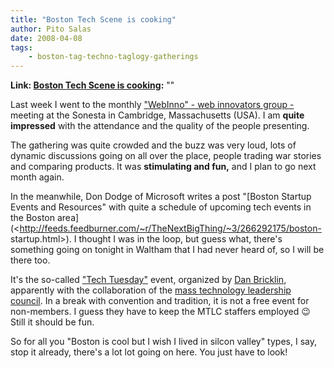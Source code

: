 ```yaml
---
title: "Boston Tech Scene is cooking"
author: Pito Salas
date: 2008-04-08
tags:
    - boston-tag-techno-taglogy-gatherings
---
```


**Link: [Boston Tech Scene is cooking](None):** ""

Last week I went to the monthly ["WebInno" - web innovators group -
](<http://www.webinnovatorsgroup.com/>)meeting at the Sonesta in Cambridge,
Massachusetts (USA). I am **quite impressed** with the attendance and the
quality of the people presenting.

The gathering was quite crowded and the buzz was very loud, lots of dynamic
discussions going on all over the place, people trading war stories and
comparing products. It was **stimulating and fun,** and I plan to go next
month again.

In the meanwhile, Don Dodge of Microsoft writes a post "[Boston Startup Events
and Resources" with quite a schedule of upcoming tech events in the Boston
area](<http://feeds.feedburner.com/~r/TheNextBigThing/~3/266292175/boston-
startup.html>). I thought I was in the loop, but guess what, there's something
going on tonight in Waltham that I had never heard of, so I will be there too.

It's the so-called ["Tech
Tuesday"](<http://function.masstlc.org/programs_new/event_single.cfm?eventid=823>)
event, organized by [Dan Bricklin](<http://danbricklin.com/log/>), apparently
with the collaboration of the [mass technology leadership
council](<http://www.masstlc.org/eve/>). In a break with convention and
tradition, it is not a free event for non-members. I guess they have to keep
the MTLC staffers employed 😉 Still it should be fun.

So for all you "Boston is cool but I wish I lived in silcon valley" types, I
say, stop it already, there's a lot lot going on here. You just have to look!


